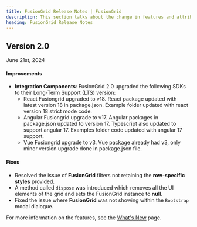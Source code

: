 ```yaml
---
title: FusionGrid Release Notes | FusionGrid
description: This section talks about the change in features and attributes with latest released version.
heading: FusionGrid Release Notes
---
```


<h2 class="sub-heading">Version 2.0</h2>

<p class="release-date">June 21st, 2024</p>

<h4>Improvements</h4>

- **Integration Components**: FusionGrid 2.0 upgraded the following SDKs to their Long-Term Support (LTS) version:
  - React Fusiongrid upgraded to v18. React package updated with latest version 18 in package.json. Example folder updated with react version 18 strict mode code.
  - Angular Fusiongrid upgrade to v17. Angular packages in package.json updated to version 17. Typescript also updated to support angular 17. Examples folder code updated with angular 17 support.
  - Vue Fusiongrid upgrade to v3. Vue package already had v3, only minor version upgrade done in package.json file.


<h4>Fixes</h4>

- Resolved the issue of **FusionGrid** filters not retaining the **row-specific styles** provided.
- A method called `dispose` was introduced which removes all the UI elements of the grid and sets the FusionGrid instance to **null**.
- Fixed the issue where **FusionGrid** was not showing within the `Bootstrap` modal dialogue.

For more information on the features, see the [What's New](/fusiongrid/fusiongrid-whats-new) page.
